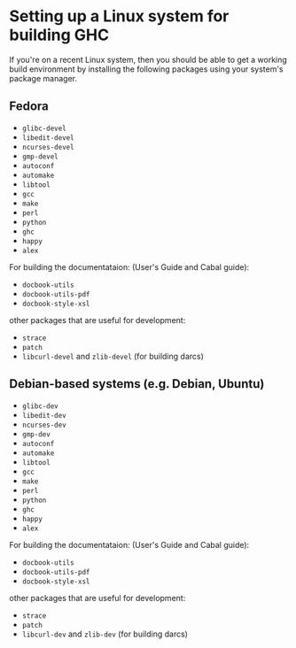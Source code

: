 # Setting up a Linux system for building GHC



If you're on a recent Linux system, then you should be able to get a working build environment by installing the following packages using your system's package manager.


## Fedora


- `glibc-devel`
- `libedit-devel`
- `ncurses-devel`
- `gmp-devel`
- `autoconf`
- `automake`
- `libtool`
- `gcc`
- `make`
- `perl`
- `python`
- `ghc`
- `happy`
- `alex`


For building the documentataion: (User's Guide and Cabal guide):


- `docbook-utils`
- `docbook-utils-pdf`
- `docbook-style-xsl`


other packages that are useful for development:


- `strace`
- `patch`
- `libcurl-devel` and `zlib-devel` (for building darcs)

## Debian-based systems (e.g. Debian, Ubuntu)


- `glibc-dev`
- `libedit-dev`
- `ncurses-dev`
- `gmp-dev`
- `autoconf`
- `automake`
- `libtool`
- `gcc`
- `make`
- `perl`
- `python`
- `ghc`
- `happy`
- `alex`


For building the documentataion: (User's Guide and Cabal guide):


- `docbook-utils`
- `docbook-utils-pdf`
- `docbook-style-xsl`


other packages that are useful for development:


- `strace`
- `patch`
- `libcurl-dev` and `zlib-dev` (for building darcs)
